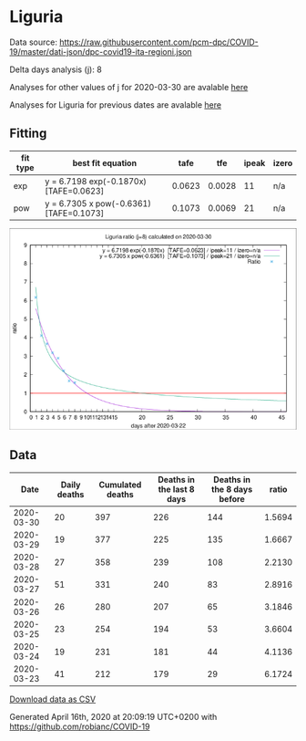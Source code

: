 # Liguria

Data source: https://raw.githubusercontent.com/pcm-dpc/COVID-19/master/dati-json/dpc-covid19-ita-regioni.json

Delta days analysis (j): 8

Analyses for other values of j for 2020-03-30 are avalable [here](../2020-03-30/README.md)

Analyses for Liguria for previous dates are avalable [here](../README.md)

## Fitting 
|fit type|best fit equation|tafe|tfe|ipeak|izero|
|-------|-----|--------|------|---|---|
|exp|y = 6.7198 exp(-0.1870x)  [TAFE=0.0623]|0.0623|0.0028|11|n/a|
|pow|y = 6.7305 x pow(-0.6361)  [TAFE=0.1073]|0.1073|0.0069|21|n/a|

![Plot](COVID-19_liguria_j8_2020-03-30.png)

## Data
|Date|Daily deaths|Cumulated deaths|Deaths in the last 8 days|Deaths in the 8 days before|ratio|
|----|----------|-----------|-------|--------------------|-----|
|2020-03-30|20|397|226|144|1.5694|
|2020-03-29|19|377|225|135|1.6667|
|2020-03-28|27|358|239|108|2.2130|
|2020-03-27|51|331|240|83|2.8916|
|2020-03-26|26|280|207|65|3.1846|
|2020-03-25|23|254|194|53|3.6604|
|2020-03-24|19|231|181|44|4.1136|
|2020-03-23|41|212|179|29|6.1724|

[Download data as CSV](COVID-19_liguria_j8_2020-03-30.csv)

Generated April 16th, 2020 at 20:09:19 UTC+0200 with https://github.com/robianc/COVID-19
